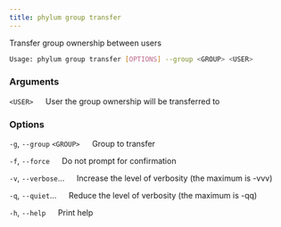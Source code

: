 ```yaml
---
title: phylum group transfer
---
```


Transfer group ownership between users

```sh
Usage: phylum group transfer [OPTIONS] --group <GROUP> <USER>
```

### Arguments

`<USER>`
&emsp; User the group ownership will be transferred to

### Options

`-g`, `--group` `<GROUP>`
&emsp; Group to transfer

`-f`, `--force`
&emsp; Do not prompt for confirmation

`-v`, `--verbose`...
&emsp; Increase the level of verbosity (the maximum is -vvv)

`-q`, `--quiet`...
&emsp; Reduce the level of verbosity (the maximum is -qq)

`-h`, `--help`
&emsp; Print help

